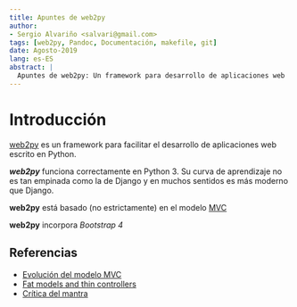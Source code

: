 ```yaml
---
title: Apuntes de web2py
author:
- Sergio Alvariño <salvari@gmail.com>
tags: [web2py, Pandoc, Documentación, makefile, git]
date: Agosto-2019
lang: es-ES
abstract: |
  Apuntes de web2py: Un framework para desarrollo de aplicaciones web
---
```


# Introducción

[web2py](http://www.web2py.com/) es un framework para facilitar el desarrollo de
aplicaciones web escrito en Python.

___web2py___ funciona correctamente en Python 3. Su curva de aprendizaje
no es tan empinada como la de Django y en muchos sentidos es más
moderno que Django.

__web2py__ está basado (no estrictamente) en el modelo
[MVC](https://es.wikipedia.org/wiki/Modelo%E2%80%93vista%E2%80%93controlador)

__web2py__ incorpora _Bootstrap 4_

## Referencias

* [Evolución del modelo MVC](https://martinfowler.com/eaaDev/uiArchs.html)
* [Fat models and thin controllers](https://nomadphp.com/blog/60/working-with-the-thin-controller-and-fat-model-concept-in-laravel)
* [Crítica del mantra](https://nomadphp.com/blog/60/working-with-the-thin-controller-and-fat-model-concept-in-laravel)
